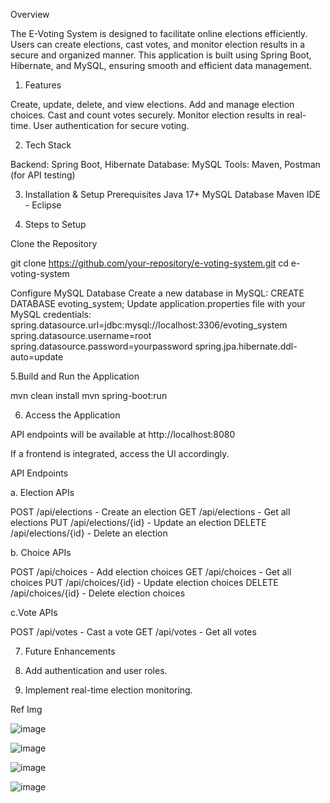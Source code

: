 Overview

The E-Voting System is designed to facilitate online elections efficiently. Users can create elections, cast votes, and monitor election results in a secure and organized manner. This application is built using Spring Boot, Hibernate, and MySQL, ensuring smooth and efficient data management.

1. Features

Create, update, delete, and view elections.
Add and manage election choices.
Cast and count votes securely.
Monitor election results in real-time.
User authentication for secure voting.

2. Tech Stack

Backend: Spring Boot, Hibernate
Database: MySQL
Tools: Maven, Postman (for API testing)

3. Installation & Setup
Prerequisites
Java 17+
MySQL Database
Maven
IDE - Eclipse

4. Steps to Setup

Clone the Repository

git clone https://github.com/your-repository/e-voting-system.git
cd e-voting-system

Configure MySQL Database
Create a new database in MySQL:
CREATE DATABASE evoting_system;
Update application.properties file with your MySQL credentials:
spring.datasource.url=jdbc:mysql://localhost:3306/evoting_system
spring.datasource.username=root
spring.datasource.password=yourpassword
spring.jpa.hibernate.ddl-auto=update

5.Build and Run the Application

mvn clean install
mvn spring-boot:run

6. Access the Application

API endpoints will be available at http://localhost:8080

If a frontend is integrated, access the UI accordingly.

API Endpoints

a. Election APIs

POST /api/elections - Create an election
GET /api/elections - Get all elections
PUT /api/elections/{id} - Update an election
DELETE /api/elections/{id} - Delete an election

b. Choice APIs

POST /api/choices - Add election choices
GET /api/choices - Get all choices
PUT /api/choices/{id} - Update election choices
DELETE /api/choices/{id} - Delete election choices

c.Vote APIs

POST /api/votes - Cast a vote
GET /api/votes - Get all votes

7. Future Enhancements

8. Add authentication and user roles.

9. Implement real-time election monitoring.

Ref Img

![image](https://github.com/user-attachments/assets/1d999a36-58f8-4cf1-af68-5cdc3dc95f52)

![image](https://github.com/user-attachments/assets/a6e8e8e9-bbb5-41c6-9426-86316a64c67d)

![image](https://github.com/user-attachments/assets/c530c60f-800f-43db-aea5-2426be0c73ec)

![image](https://github.com/user-attachments/assets/6807fdb6-882f-4bb2-9c32-d96f778ced70)



